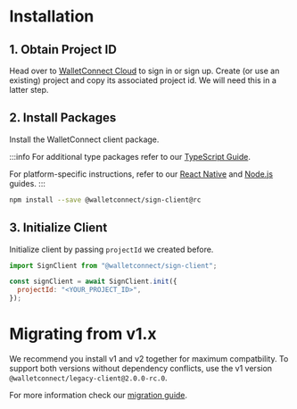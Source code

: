 # Installation

## 1. Obtain Project ID

Head over to [WalletConnect Cloud](https://cloud.walletconnect.com/) to sign in or sign up. Create (or use an existing) project and copy its associated project id. We will need this in a latter step.

## 2. Install Packages

Install the WalletConnect client package.

:::info
For additional type packages refer to our [TypeScript Guide](../guides/typescript).

For platform-specific instructions, refer to our [React Native](../guides/react-native) and [Node.js](../guides/nodejs.md) guides.
:::

```bash npm2yarn
npm install --save @walletconnect/sign-client@rc
```

## 3. Initialize Client

Initialize client by passing `projectId` we created before.

```js
import SignClient from "@walletconnect/sign-client";

const signClient = await SignClient.init({
  projectId: "<YOUR_PROJECT_ID>",
});
```

# Migrating from v1.x

We recommend you install v1 and v2 together for maximum compatbility. To support both versions without dependency conflicts, use the v1 version `@walletconnect/legacy-client@2.0.0-rc.0`.

For more information check our [migration guide](../../advanced/migrating-from-v1.0.md).